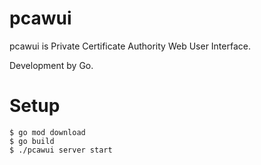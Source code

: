# pcawui
pcawui is Private Certificate Authority Web User Interface.

Development by Go.

# Setup
```
$ go mod download
$ go build
$ ./pcawui server start
```
